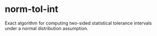 # norm-tol-int
Exact algorithm for computing two-sided statistical tolerance intervals under a normal distribution assumption.
